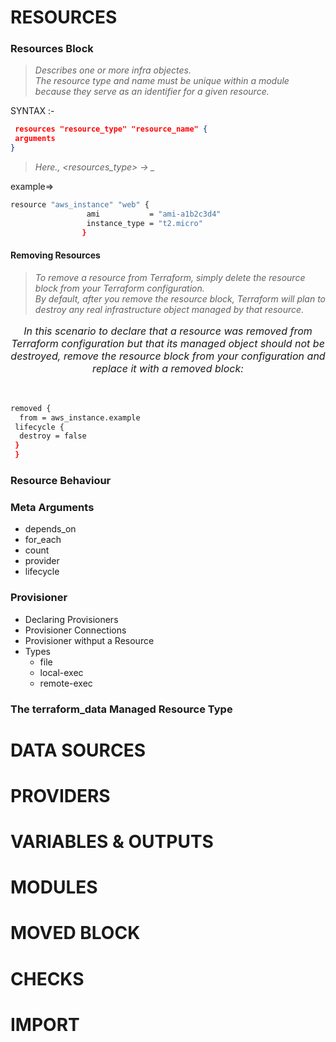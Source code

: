 # RESOURCES

### Resources Block
> <em> Describes one or more infra objectes. </em></br>
>  <em> The resource type and name must be unique within a module because they serve as an identifier for a given resource. </em>

SYNTAX :-

```json
 resources "resource_type" "resource_name" {
 arguments
}
```
> <em> Here., <resources_type> ->  <provider>_<type> </em>

example=>

```bash
resource "aws_instance" "web" {
                 ami           = "ami-a1b2c3d4"
                 instance_type = "t2.micro"
                }
```
    
#### Removing Resources
> <em> To remove a resource from Terraform, simply delete the resource block from your Terraform configuration.</em></br>
><em> By default, after you remove the resource block, Terraform will plan to destroy any real infrastructure object managed by that resource. </em>

<p align="center" style="font-size:16px;">
<em>In this scenario to declare that a resource was removed from Terraform configuration but that its managed object should not be destroyed, remove the resource block from your configuration and replace it with a removed block:</em>
</p>
<br>
    

```bash
removed {
  from = aws_instance.example
 lifecycle {
  destroy = false
 }
 }
```









### Resource Behaviour



### Meta Arguments
* depends_on
* for_each
* count
* provider
* lifecycle
### Provisioner
* Declaring Provisioners
* Provisioner Connections
* Provisioner withput a Resource
* Types
    + file
    + local-exec
    + remote-exec

























### The terraform_data Managed Resource Type


# DATA SOURCES

# PROVIDERS

# VARIABLES & OUTPUTS

# MODULES

# MOVED BLOCK

# CHECKS

# IMPORT
